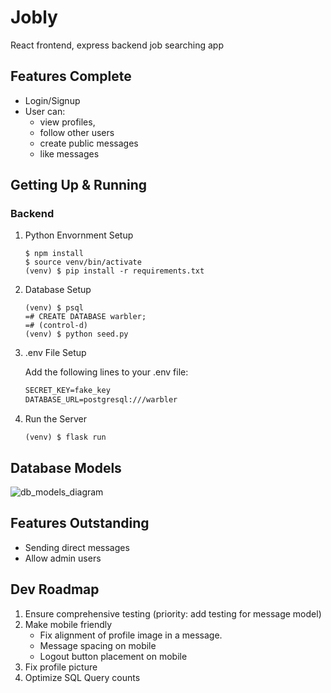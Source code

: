 # Jobly
React frontend, express backend job searching app

## Features Complete
- Login/Signup
- User can: 
    - view profiles, 
    - follow other users
    - create public messages
    - like messages

## Getting Up & Running
### Backend
1. Python Envornment Setup
    ```console
    $ npm install
    $ source venv/bin/activate
    (venv) $ pip install -r requirements.txt
    ```
2. Database Setup
    ```console
    (venv) $ psql
    =# CREATE DATABASE warbler;
    =# (control-d)
    (venv) $ python seed.py
    ```
3. .env File Setup

    Add the following lines to your .env file:
    ```txt
    SECRET_KEY=fake_key
    DATABASE_URL=postgresql:///warbler
    ```
4. Run the Server
    ```console
    (venv) $ flask run
    ```

## Database Models
![db_models_diagram](./db_models_diagram.jpg)

## Features Outstanding
- Sending direct messages
- Allow admin users

## Dev Roadmap
1. Ensure comprehensive testing (priority: add testing for message model)
2. Make mobile friendly
    - Fix alignment of profile image in a message.
    - Message spacing on mobile
    - Logout button placement on mobile
6. Fix profile picture
7. Optimize SQL Query counts
